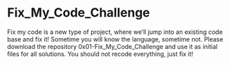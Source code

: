 # Fix_My_Code_Challenge
Fix my code is a new type of project, where we’ll jump into an existing code base and fix it!  Sometime you will know the language, sometime not.  Please download the repository 0x01-Fix_My_Code_Challenge and use it as initial files for all solutions.  You should not recode everything, just fix it!
